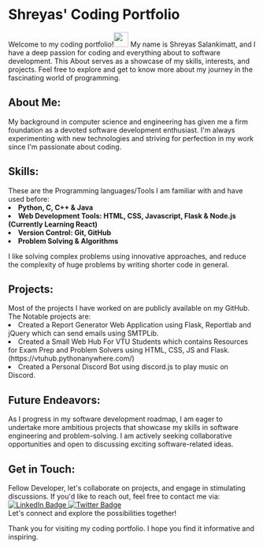 <h1>Shreyas' Coding Portfolio</h1>
Welcome to my coding portfolio!<img src="https://media.giphy.com/media/hvRJCLFzcasrR4ia7z/giphy.gif" width="30px"/>
My name is Shreyas Salankimatt, and I have a deep passion for coding and everything about to software development. This About serves as a showcase of my skills, interests, and projects. Feel free to explore and get to know more about my journey in the fascinating world of programming.

<h2>About Me:</h2>
My background in computer science and engineering has given me a firm foundation as a devoted software development enthusiast. I'm always experimenting with new technologies and striving for perfection in my work since I'm passionate about coding.

<h2>Skills:</h2>
These are the Programming languages/Tools I am familiar with and have used before:<br>

<b>
<li>Python, C, C++ & Java</li>
<li>Web Development Tools: HTML, CSS, Javascript, Flask & Node.js (Currently Learning React) </li>
<!-- <li>Database Management: SQL & MongoDB</li> -->
<li>Version Control: Git, GitHub </li>
<li>Problem Solving & Algorithms</li>
</b>

I like solving complex problems using innovative approaches, and reduce the complexity of huge problems by writing shorter code in general.

<h2>Projects: </h2>
Most of the projects I have worked on are publicly available on my GitHub.<br>
The Notable projects are:<br>
<li> Created a Report Generator Web Application using Flask, Reportlab and jQuery which can send emails using SMTPLib. </li>
<li> Created a Small Web Hub For VTU Students which contains Resources for Exam Prep and Problem Solvers using HTML, CSS, JS and Flask. (https://vtuhub.pythonanywhere.com/) </li>
<li> Created a Personal Discord Bot using discord.js to play music on Discord.</li>

<h2>Future Endeavors:</h2>
As I progress in my software development roadmap, I am eager to undertake more ambitious projects that showcase my skills in software engineering and problem-solving. I am actively seeking collaborative opportunities and open to discussing exciting software-related ideas.

<h2>Get in Touch:</h2>
Fellow Developer, let's collaborate on projects, and engage in stimulating discussions. If you'd like to reach out, feel free to contact me via:<br> 
<div id="badges">
  <a href="https://www.linkedin.com/in/shreyas-salankimatt-83588a260/" target = "_blank">
    <img src="https://img.shields.io/badge/LinkedIn-blue?style=for-the-badge&logo=linkedin&logoColor=white" alt="LinkedIn Badge"/>
  </a>
  <a href="https://twitter.com/shreyas_078" target = "_blank">
    <img src="https://img.shields.io/badge/Twitter-blue?style=for-the-badge&logo=twitter&logoColor=white" alt="Twitter Badge"/>
  </a>
</div>
Let's connect and explore the possibilities together!

Thank you for visiting my coding portfolio. I hope you find it informative and inspiring.
